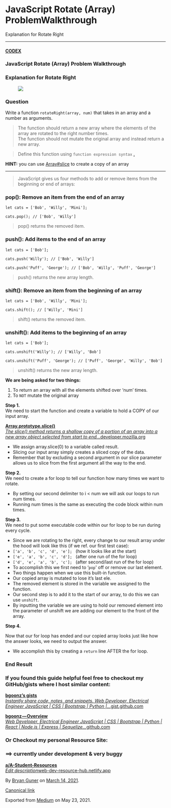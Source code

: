 JavaScript Rotate (Array) ProblemWalkthrough
============================================

Explanation for Rotate Right

------------------------------------------------------------------------

#### <a href="http://medium.com/codex" class="markup--anchor markup--h4-anchor">CODEX</a>

### JavaScript Rotate (Array) Problem Walkthrough

### Explanation for Rotate Right

<figure><img src="https://cdn-images-1.medium.com/max/1200/0*3_vbGvHeWOgSTxk7.png" class="graf-image" /></figure>

### Question

<span class="graf-dropCap">W</span>rite a function `rotateRight(array, num)` that takes in an array and a number as arguments.

> The function should return a new array where the elements of the array are rotated to the right number times.  
> The function should not mutate the original array and instead return a new array.

> Define this function using `function expression syntax` <a href="https://developer.mozilla.org/en-US/docs/Web/JavaScript/Reference/Operators/function" class="markup--anchor markup--blockquote-anchor">.</a>

**HINT:** you can use <a href="https://developer.mozilla.org/en-US/docs/Web/JavaScript/Reference/Global_Objects/Array/slice" class="markup--anchor markup--p-anchor">Array#slice</a> to create a copy of an array

------------------------------------------------------------------------

> JavaScript gives us four methods to add or remove items from the beginning or end of arrays:

### pop(): Remove an item from the end of an array

    let cats = ['Bob', 'Willy', 'Mini'];

    cats.pop(); // ['Bob', 'Willy']

> pop() returns the removed item.

### push(): Add items to the end of an array

    let cats = ['Bob'];

    cats.push('Willy'); // ['Bob', 'Willy']

    cats.push('Puff', 'George'); // ['Bob', 'Willy', 'Puff', 'George']

> push() returns the new array length.

### shift(): Remove an item from the beginning of an array

    let cats = ['Bob', 'Willy', 'Mini'];

    cats.shift(); // ['Willy', 'Mini']

> shift() returns the removed item.

### unshift(): Add items to the beginning of an array

    let cats = ['Bob'];

    cats.unshift('Willy'); // ['Willy', 'Bob']

    cats.unshift('Puff', 'George'); // ['Puff', 'George', 'Willy', 'Bob']

> unshift() returns the new array length.

**We are being asked for two things:**

1.  <span id="0000">To return an array with all the elements shifted over ‘num’ times.</span>
2.  <span id="8d90">To `NOT` mutate the original array</span>

**Step 1.**  
We need to start the function and create a variable to hold a COPY of our input array.

<a href="https://developer.mozilla.org/en-US/docs/Web/JavaScript/Reference/Global_Objects/Array/slice" class="markup--anchor markup--mixtapeEmbed-anchor" title="https://developer.mozilla.org/en-US/docs/Web/JavaScript/Reference/Global_Objects/Array/slice"><strong>Array.prototype.slice()</strong><br />
<em>The slice() method returns a shallow copy of a portion of an array into a new array object selected from start to end…</em>developer.mozilla.org</a><a href="https://developer.mozilla.org/en-US/docs/Web/JavaScript/Reference/Global_Objects/Array/slice" class="js-mixtapeImage mixtapeImage u-ignoreBlock"></a>

*   <span id="313d">We assign array.slice(0) to a variable called result.</span>
*   <span id="6bdb">Slicing our input array simply creates a sliced copy of the data.</span>
*   <span id="1d93">Remember that by excluding a second argument in our slice parameter allows us to slice from the first argument all the way to the end.</span>

**Step 2.**  
We need to create a for loop to tell our function how many times we want to rotate.

*   <span id="8a82">By setting our second delimiter to i &lt; num we will ask our loops to run num times.</span>
*   <span id="820c">Running num times is the same as executing the code block within num times.</span>

**Step 3.**  
We need to put some executable code within our for loop to be run during every cycle.

*   <span id="c573">Since we are rotating to the right, every change to our result array under the hood will look like this (if we ref. our first test case):</span>
*   <span id="ab3a">`['a', 'b', 'c', 'd', 'e']; ` (how it looks like at the start)</span>
*   <span id="5fab">`['e', 'a', 'b', 'c', 'd']; ` (after one run of the for loop)</span>
*   <span id="e31e">`['d', 'e', 'a', 'b', 'c']; ` (after second/last run of the for loop)</span>
*   <span id="aa2f">To accomplish this we first need to ‘`pop`' off or remove our last element.</span>
*   <span id="d19e">Two things happen when we use this built-in function.</span>
*   <span id="687c">Our copied array is mutated to lose it’s last ele.</span>
*   <span id="392e">The removed element is stored in the variable we assigned to the function.</span>
*   <span id="7c06">Our second step is to add it to the start of our array, to do this we can use `unshift`.</span>
*   <span id="4a0f">By inputting the variable we are using to hold our removed element into the parameter of unshift we are adding our element to the front of the array.</span>

**Step 4.**

Now that our for loop has ended and our copied array looks just like how the answer looks, we need to output the answer.

*   <span id="5d8c">We accomplish this by creating a `return` line AFTER the for loop.</span>

### End Result

### If you found this guide helpful feel free to checkout my GitHub/gists where I host similar content:

<a href="https://gist.github.com/bgoonz" class="markup--anchor markup--mixtapeEmbed-anchor" title="https://gist.github.com/bgoonz"><strong>bgoonz’s gists</strong><br />
<em>Instantly share code, notes, and snippets. Web Developer, Electrical Engineer JavaScript | CSS | Bootstrap | Python |…</em>gist.github.com</a><a href="https://gist.github.com/bgoonz" class="js-mixtapeImage mixtapeImage u-ignoreBlock"></a>

<a href="https://github.com/bgoonz" class="markup--anchor markup--mixtapeEmbed-anchor" title="https://github.com/bgoonz"><strong>bgoonz — Overview</strong><br />
<em>Web Developer, Electrical Engineer JavaScript | CSS | Bootstrap | Python | React | Node.js | Express | Sequelize…</em>github.com</a><a href="https://github.com/bgoonz" class="js-mixtapeImage mixtapeImage u-ignoreBlock"></a>

### Or Checkout my personal Resource Site:

### **==&gt; currently under development & very buggy**

<a href="https://web-dev-resource-hub.netlify.app/" class="markup--anchor markup--mixtapeEmbed-anchor" title="https://web-dev-resource-hub.netlify.app/"><strong>a/A-Student-Resources</strong><br />
<em>Edit description</em>web-dev-resource-hub.netlify.app</a><a href="https://web-dev-resource-hub.netlify.app/" class="js-mixtapeImage mixtapeImage mixtapeImage--empty u-ignoreBlock"></a>

By <a href="https://medium.com/@bryanguner" class="p-author h-card">Bryan Guner</a> on [March 14, 2021](https://medium.com/p/31deb19ebba1).

<a href="https://medium.com/@bryanguner/javascript-rotate-array-problemwalkthrough-31deb19ebba1" class="p-canonical">Canonical link</a>

Exported from [Medium](https://medium.com) on May 23, 2021.
